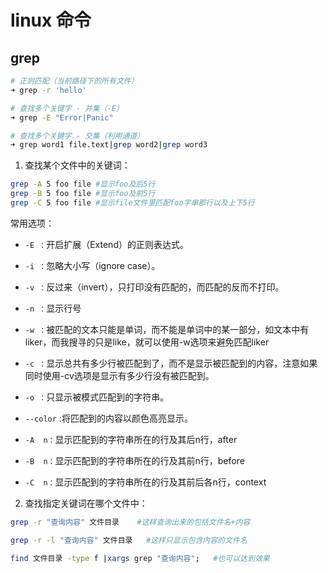 # linux 命令

## grep

```bash
# 正则匹配（当前路径下的所有文件）
➜ grep -r 'hello'

# 查找多个关键字 - 并集（-E）
➜ grep -E "Error|Panic"

# 查找多个关键字 - 交集（利用通道）
➜ grep word1 file.text|grep word2|grep word3
```

1. 查找某个文件中的关键词：

```bash
grep -A 5 foo file #显示foo及后5行
grep -B 5 foo file #显示foo及前5行
grep -C 5 foo file #显示file文件里匹配foo字串那行以及上下5行
```

常用选项：

- `-E ：`开启扩展（Extend）的正则表达式。

- `-i ：`忽略大小写（ignore case）。

- ``-v ：``反过来（invert），只打印没有匹配的，而匹配的反而不打印。

- ``-n ：``显示行号

- ``-w ：``被匹配的文本只能是单词，而不能是单词中的某一部分，如文本中有liker，而我搜寻的只是like，就可以使用-w选项来避免匹配liker

- ``-c ：``显示总共有多少行被匹配到了，而不是显示被匹配到的内容，注意如果同时使用-cv选项是显示有多少行没有被匹配到。

- ``-o ：``只显示被模式匹配到的字符串。

- ``--color`` :将匹配到的内容以颜色高亮显示。

- ``-A  n：``显示匹配到的字符串所在的行及其后n行，after

- ``-B  n：``显示匹配到的字符串所在的行及其前n行，before

- ``-C  n：``显示匹配到的字符串所在的行及其前后各n行，context
2. 查找指定关键词在哪个文件中：

```bash
grep -r "查询内容" 文件目录    #这样查询出来的包括文件名+内容

grep -r -l "查询内容" 文件目录   #这样只显示包含内容的文件名

find 文件目录 -type f |xargs grep "查询内容";   #也可以达到效果
```
